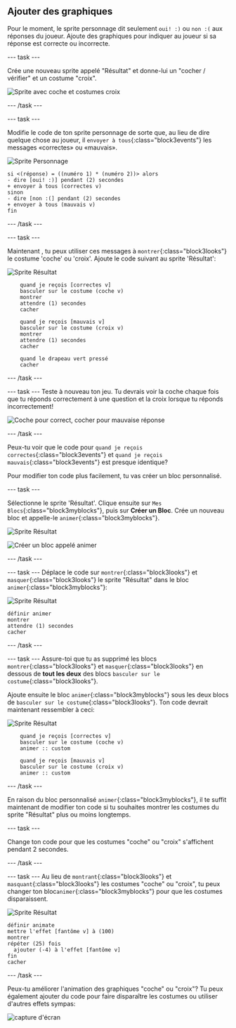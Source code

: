 ## Ajouter des graphiques

Pour le moment, le sprite personnage dit seulement `oui! :)` ou `non :(` aux réponses du joueur. Ajoute des graphiques pour indiquer au joueur si sa réponse est correcte ou incorrecte.

--- task ---

Crée une nouveau sprite appelé "Résultat" et donne-lui un "cocher / vérifier" et un costume "croix".

![Sprite avec coche et costumes croix](images/brain-result.png)

--- /task ---

--- task ---

Modifie le code de ton sprite personnage de sorte que, au lieu de dire quelque chose au joueur, il `envoyer à tous`{:class="block3events"} les messages «correctes» ou «mauvais».

![Sprite Personnage](images/giga-sprite.png)

```blocks3
si <(réponse) = ((numéro 1) * (numéro 2))> alors
- dire [oui! :)] pendant (2) secondes
+ envoyer à tous (correctes v)
sinon
- dire [non :(] pendant (2) secondes
+ envoyer à tous (mauvais v)
fin
```

--- /task ---

--- task ---

Maintenant , tu peux utiliser ces messages à `montrer`{:class="block3looks"} le costume 'coche' ou 'croix'. Ajoute le code suivant au sprite 'Résultat':

![Sprite Résultat](images/result-sprite.png)

```blocks3
    quand je reçois [correctes v]
    basculer sur le costume (coche v)
    montrer
    attendre (1) secondes
    cacher

    quand je reçois [mauvais v]
    basculer sur le costume (croix v)
    montrer
    attendre (1) secondes
    cacher

    quand le drapeau vert pressé
    cacher
```

--- /task ---

--- task --- Teste à nouveau ton jeu. Tu devrais voir la coche chaque fois que tu réponds correctement à une question et la croix lorsque tu réponds incorrectement!

![Coche pour correct, cocher pour mauvaise réponse](images/brain-test-answer.png)

--- /task ---

Peux-tu voir que le code pour `quand je reçois correctes`{:class="block3events"} et `quand je reçois mauvais`{:class="block3events"} est presque identique?

Pour modifier ton code plus facilement, tu vas créer un bloc personnalisé.

--- task ---

Sélectionne le sprite 'Résultat'. Clique ensuite sur `Mes Blocs`{:class="block3myblocks"}, puis sur **Créer un Bloc**. Crée un nouveau bloc et appelle-le `animer`{:class="block3myblocks"}.

![Sprite Résultat](images/result-sprite.png)

![Créer un bloc appelé animer](images/brain-animate-function.png)

--- /task ---

--- task --- Déplace le code sur `montrer`{:class="block3looks"} et `masquer`{:class="block3looks"} le sprite "Résultat" dans le bloc `animer`{:class="block3myblocks"}:

![Sprite Résultat](images/result-sprite.png)

```blocks3
définir animer
montrer
attendre (1) secondes
cacher
```

--- /task ---

--- task --- Assure-toi que tu as supprimé les blocs `montrer`{:class="block3looks"} et `masquer`{:class="block3looks"} en dessous de **tout les deux** des blocs `basculer sur le costume`{:class="block3looks"}.

Ajoute ensuite le bloc `animer`{:class="block3myblocks"} sous les deux blocs de `basculer sur le costume`{:class="block3looks"}. Ton code devrait maintenant ressembler à ceci:

![Sprite Résultat](images/result-sprite.png)

```blocks3
    quand je reçois [correctes v]
    basculer sur le costume (coche v)
    animer :: custom

    quand je reçois [mauvais v]
    basculer sur le costume (croix v)
    animer :: custom
```

--- /task ---

En raison du bloc personnalisé `animer`{:class="block3myblocks"}, il te suffit maintenant de modifier ton code si tu souhaites montrer les costumes du sprite "Résultat" plus ou moins longtemps.

--- task ---

Change ton code pour que les costumes "coche" ou "croix" s'affichent pendant 2 secondes.

--- /task ---

--- task --- Au lieu de `montrant`{:class="block3looks"} et `masquant`{:class="block3looks"} les costumes "coche" ou "croix", tu peux changer ton bloc`animer`{:class="block3myblocks"} pour que les costumes disparaissent.

![Sprite Résultat](images/result-sprite.png)

```blocks3
définir animate
mettre l'effet [fantôme v] à (100)
montrer
répéter (25) fois 
  ajouter (-4) à l'effet [fantôme v]
fin
cacher
```

--- /task ---

Peux-tu améliorer l'animation des graphiques "coche" ou "croix"? Tu peux également ajouter du code pour faire disparaître les costumes ou utiliser d'autres effets sympas:

![capture d'écran](images/brain-effects.png)